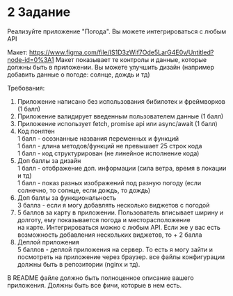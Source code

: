 # 2 Задание
Реализуйте приложение "Погода". Вы можете интегрироваться с любым API

Макет:
https://www.figma.com/file/IS1D3zWif7Ode5LarG4E0v/Untitled?node-id=0%3A1
Макет показывает те контролы и данные, которые должны быть в приложении. Вы можете
улучшить дизайн (например добавить данные о погоде: солнце, дождь и тд)

Требования:
1. Приложение написано без использования бибилотек и фреймворков (1 балл)
2. Приложение валидирует введенным пользователем данные (1 балл)
3. Приложение использует fetch, promise api или async/await (1 балл)
4. Код понятен <br>
   1 балл - осознанные названия переменных и функций <br>
   1 балл - длина методов/функций не превышает 25 строк кода <br>
   1 балл - код структурирован (не линейное исполнение кода) <br>
5. Доп баллы за дизайн <br>
   1 балл - отображение доп. информации (сила ветра, время в локации и тд) <br>
   1 балл - показ разных изображений под разную погоду (если солнечно, то солнце, если дождь, то дождь) <br>
6. Доп баллы за функциональность <br>
   3 балла - если я могу добавлять несколько виджетов с погодой <br>
7. 5 баллов за карту в приложении. Пользователь вписывает ширину и долготу, ему показывается погода и месторасположение <br>
   на карте. Интегрироваться можно с любым API. Если же у вас есть возможность добавления нескольких виджетов, то + 2 балла
8. Деплой приложения <br>
   5 баллов - деплой приложения на сервер. То есть я могу зайти и посмотреть на приложение через браузер.
   все файлы конфигурации должны быть в репозитории (nginx и тд).

В README файле должно быть полноценное описание вашего приложения. Должны быть все фичи, которые в нем есть.
